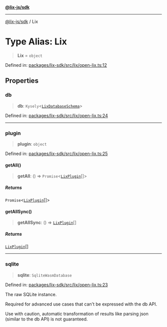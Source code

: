 [**@lix-js/sdk**](../README.md)

***

[@lix-js/sdk](../README.md) / Lix

# Type Alias: Lix

> **Lix** = `object`

Defined in: [packages/lix-sdk/src/lix/open-lix.ts:12](https://github.com/opral/monorepo/blob/3bcc1f95be292671fbdc30a84e807512030f233b/packages/lix-sdk/src/lix/open-lix.ts#L12)

## Properties

### db

> **db**: `Kysely`\<[`LixDatabaseSchema`](LixDatabaseSchema.md)\>

Defined in: [packages/lix-sdk/src/lix/open-lix.ts:24](https://github.com/opral/monorepo/blob/3bcc1f95be292671fbdc30a84e807512030f233b/packages/lix-sdk/src/lix/open-lix.ts#L24)

***

### plugin

> **plugin**: `object`

Defined in: [packages/lix-sdk/src/lix/open-lix.ts:25](https://github.com/opral/monorepo/blob/3bcc1f95be292671fbdc30a84e807512030f233b/packages/lix-sdk/src/lix/open-lix.ts#L25)

#### getAll()

> **getAll**: () => `Promise`\<[`LixPlugin`](LixPlugin.md)[]\>

##### Returns

`Promise`\<[`LixPlugin`](LixPlugin.md)[]\>

#### getAllSync()

> **getAllSync**: () => [`LixPlugin`](LixPlugin.md)[]

##### Returns

[`LixPlugin`](LixPlugin.md)[]

***

### sqlite

> **sqlite**: `SqliteWasmDatabase`

Defined in: [packages/lix-sdk/src/lix/open-lix.ts:23](https://github.com/opral/monorepo/blob/3bcc1f95be292671fbdc30a84e807512030f233b/packages/lix-sdk/src/lix/open-lix.ts#L23)

The raw SQLite instance.

Required for advanced use cases that can't be
expressed with the db API.

Use with caution, automatic transformation of
results like parsing json (similar to the db API)
is not guaranteed.
